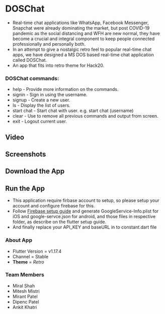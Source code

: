 # DOSChat 
* Real-time chat applications like WhatsApp, Facebook Messenger, Snapchat were already dominating the market, but post COVID-19 pandemic as the social distancing and WFH are new normal, they have become a crucial and integral component to keep people connected professionally and personally both. 
* In an attempt to give a nostalgic retro feel to popular real-time chat apps, we have designed a MS DOS based real-time chat application called DOSChat. 
* An app that fits into retro theme for Hack20.

### DOSChat commands:
* help - Provide more information on the commands.
* signin - Sign in using the username.
* signup - Create a new user.
* ls - Display the list of users.
* start chat - Start chat with user. e.g. start chat (username)
* clear - Use to remove all previous commands and output from screen.
* exit - Logout current user.

## Video

## Screenshots

## Download the App

## Run the App
* This application require firbase account to setup, so please setup your account and configure firebase for this.
* Follow [Firebase setup guide](https://firebase.google.com/docs/guides) and generate GoogleService-Info.plist for iOS and google-servce.json for android, and those files in respective folder, as describe on the flutter setup guide.
* And finally replace your API_KEY and baseURL in to constant.dart file

### About App
* Flutter Version = v1.17.4
* Channel = Stable
* **Theme** = *Retro*

### Team Members
* Miral Shah
* Mitesh Mistri
* Mirant Patel
* Dipenc Patel
* Ankit Khatri
